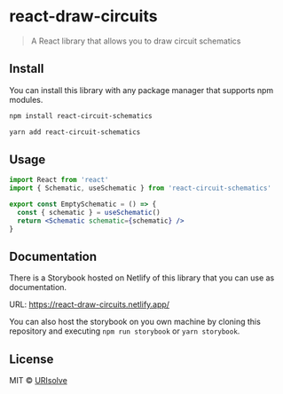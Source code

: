 # react-draw-circuits

> A React library that allows you to draw circuit schematics

## Install

You can install this library with any package manager that supports npm modules.

```bash
npm install react-circuit-schematics
```

```bash
yarn add react-circuit-schematics
```

## Usage

```jsx
import React from 'react'
import { Schematic, useSchematic } from 'react-circuit-schematics'

export const EmptySchematic = () => {
  const { schematic } = useSchematic()
  return <Schematic schematic={schematic} />
}
```

## Documentation

There is a Storybook hosted on Netlify of this library that you can use as documentation.

URL: https://react-draw-circuits.netlify.app/

You can also host the storybook on you own machine by cloning this repository and executing `npm run storybook` or `yarn storybook`.

## License

MIT © [URIsolve](https://urisolve.pt/app/)

